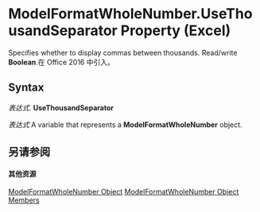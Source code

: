 
# ModelFormatWholeNumber.UseThousandSeparator Property (Excel)

Specifies whether to display commas between thousands. Read/write  **Boolean**.在 Office 2016 中引入。


## Syntax

 _表达式_. **UseThousandSeparator**

 _表达式_ A variable that represents a **ModelFormatWholeNumber** object.


## 另请参阅


#### 其他资源


[ModelFormatWholeNumber Object](1a3d96ac-a2d7-cf26-5afa-6cfc8da846d5.md)
[ModelFormatWholeNumber Object Members](http://msdn.microsoft.com/library/6e92f39b-9682-d4c9-5849-8844b7eea056%28Office.15%29.aspx)